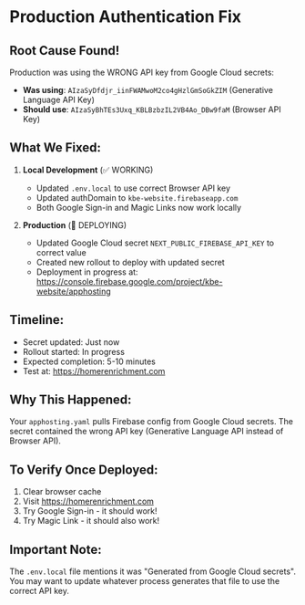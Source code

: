 # Production Authentication Fix

## Root Cause Found!
Production was using the WRONG API key from Google Cloud secrets:
- **Was using**: `AIzaSyDfdjr_iinFWAMwoM2co4gHzlGmSoGkZIM` (Generative Language API Key)
- **Should use**: `AIzaSyBhTEs3Uxq_KBLBzbzIL2VB4Ao_DBw9faM` (Browser API Key)

## What We Fixed:
1. **Local Development** (✅ WORKING)
   - Updated `.env.local` to use correct Browser API key
   - Updated authDomain to `kbe-website.firebaseapp.com`
   - Both Google Sign-in and Magic Links now work locally

2. **Production** (🚀 DEPLOYING)
   - Updated Google Cloud secret `NEXT_PUBLIC_FIREBASE_API_KEY` to correct value
   - Created new rollout to deploy with updated secret
   - Deployment in progress at: https://console.firebase.google.com/project/kbe-website/apphosting

## Timeline:
- Secret updated: Just now
- Rollout started: In progress
- Expected completion: 5-10 minutes
- Test at: https://homerenrichment.com

## Why This Happened:
Your `apphosting.yaml` pulls Firebase config from Google Cloud secrets. The secret contained the wrong API key (Generative Language API instead of Browser API).

## To Verify Once Deployed:
1. Clear browser cache
2. Visit https://homerenrichment.com
3. Try Google Sign-in - it should work!
4. Try Magic Link - it should also work!

## Important Note:
The `.env.local` file mentions it was "Generated from Google Cloud secrets". You may want to update whatever process generates that file to use the correct API key.